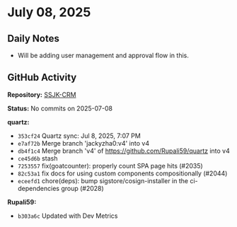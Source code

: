 ﻿# July 08, 2025

## Daily Notes

- Will be adding user management and approval flow in this.

## GitHub Activity

**Repository:** [SSJK-CRM](https://github.com/Rupali59/SSJK-CRM)

**Status:** No commits on 2025-07-08

**quartz:**
- `353cf24` Quartz sync: Jul 8, 2025, 7:07 PM
- `e7af72b` Merge branch 'jackyzha0:v4' into v4
- `db4f1c4` Merge branch 'v4' of https://github.com/Rupali59/quartz into v4
- `ce45d6b` stash
- `7253557` fix(goatcounter): properly count SPA page hits (#2035)
- `82c53a1` fix docs for using custom components compositionally (#2044)
- `eceefd1` chore(deps): bump sigstore/cosign-installer in the ci-dependencies group (#2028)

**Rupali59:**
- `b303a6c` Updated with Dev Metrics
